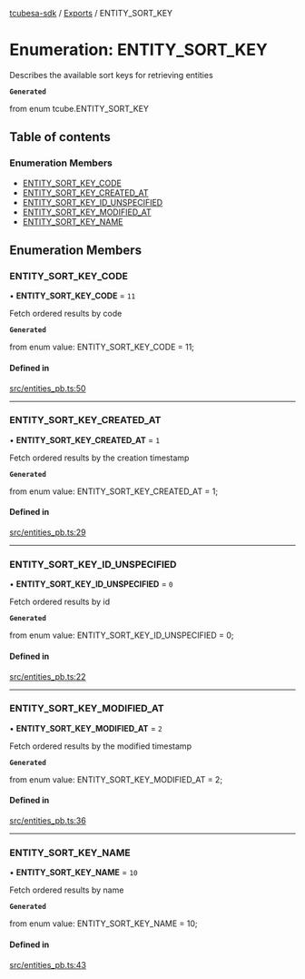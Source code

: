 [tcubesa-sdk](../README.md) / [Exports](../modules.md) / ENTITY\_SORT\_KEY

# Enumeration: ENTITY\_SORT\_KEY

Describes the available sort keys for retrieving entities

**`Generated`**

from enum tcube.ENTITY_SORT_KEY

## Table of contents

### Enumeration Members

- [ENTITY\_SORT\_KEY\_CODE](ENTITY_SORT_KEY.md#entity_sort_key_code)
- [ENTITY\_SORT\_KEY\_CREATED\_AT](ENTITY_SORT_KEY.md#entity_sort_key_created_at)
- [ENTITY\_SORT\_KEY\_ID\_UNSPECIFIED](ENTITY_SORT_KEY.md#entity_sort_key_id_unspecified)
- [ENTITY\_SORT\_KEY\_MODIFIED\_AT](ENTITY_SORT_KEY.md#entity_sort_key_modified_at)
- [ENTITY\_SORT\_KEY\_NAME](ENTITY_SORT_KEY.md#entity_sort_key_name)

## Enumeration Members

### ENTITY\_SORT\_KEY\_CODE

• **ENTITY\_SORT\_KEY\_CODE** = ``11``

Fetch ordered results by code

**`Generated`**

from enum value: ENTITY_SORT_KEY_CODE = 11;

#### Defined in

[src/entities_pb.ts:50](https://github.com/TCUBEAI-TECHNOLOGIES-PRIVATE-LIMITED/ts-sdk/blob/3c64799/src/entities_pb.ts#L50)

___

### ENTITY\_SORT\_KEY\_CREATED\_AT

• **ENTITY\_SORT\_KEY\_CREATED\_AT** = ``1``

Fetch ordered results by the creation timestamp

**`Generated`**

from enum value: ENTITY_SORT_KEY_CREATED_AT = 1;

#### Defined in

[src/entities_pb.ts:29](https://github.com/TCUBEAI-TECHNOLOGIES-PRIVATE-LIMITED/ts-sdk/blob/3c64799/src/entities_pb.ts#L29)

___

### ENTITY\_SORT\_KEY\_ID\_UNSPECIFIED

• **ENTITY\_SORT\_KEY\_ID\_UNSPECIFIED** = ``0``

Fetch ordered results by id

**`Generated`**

from enum value: ENTITY_SORT_KEY_ID_UNSPECIFIED = 0;

#### Defined in

[src/entities_pb.ts:22](https://github.com/TCUBEAI-TECHNOLOGIES-PRIVATE-LIMITED/ts-sdk/blob/3c64799/src/entities_pb.ts#L22)

___

### ENTITY\_SORT\_KEY\_MODIFIED\_AT

• **ENTITY\_SORT\_KEY\_MODIFIED\_AT** = ``2``

Fetch ordered results by the modified timestamp

**`Generated`**

from enum value: ENTITY_SORT_KEY_MODIFIED_AT = 2;

#### Defined in

[src/entities_pb.ts:36](https://github.com/TCUBEAI-TECHNOLOGIES-PRIVATE-LIMITED/ts-sdk/blob/3c64799/src/entities_pb.ts#L36)

___

### ENTITY\_SORT\_KEY\_NAME

• **ENTITY\_SORT\_KEY\_NAME** = ``10``

Fetch ordered results by name

**`Generated`**

from enum value: ENTITY_SORT_KEY_NAME = 10;

#### Defined in

[src/entities_pb.ts:43](https://github.com/TCUBEAI-TECHNOLOGIES-PRIVATE-LIMITED/ts-sdk/blob/3c64799/src/entities_pb.ts#L43)

